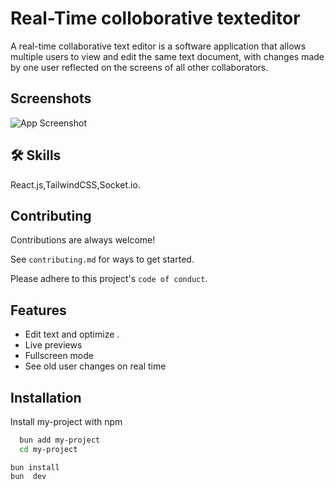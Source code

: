 
# Real-Time colloborative texteditor

A real-time collaborative text editor is a software application that allows multiple users to  view and edit the same text document, with changes made by one user  reflected on the screens of all other collaborators.



## Screenshots

![App Screenshot](https://www.bing.com/images/blob?bcid=S5oW5n-fuHIIqQahF-GI81gkyBOi.....9A)


## 🛠 Skills
React.js,TailwindCSS,Socket.io.


## Contributing

Contributions are always welcome!

See `contributing.md` for ways to get started.

Please adhere to this project's `code of conduct`.


## Features

- Edit text and optimize .
- Live previews
- Fullscreen mode
- See old user changes on real time


## Installation

Install my-project with npm

```bash
  bun add my-project
  cd my-project
```
    
    bun install
    bun  dev
    

